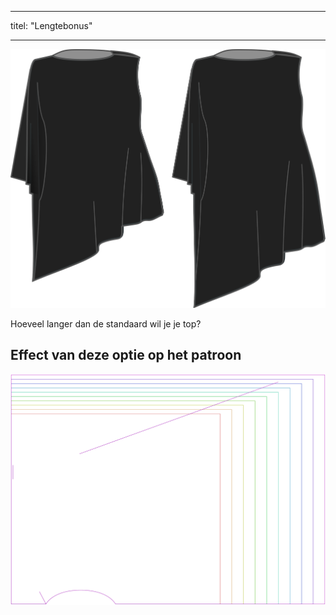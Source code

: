 - - -
titel: "Lengtebonus"
- - -

![Bonus lengte](lengthbonus.svg)

Hoeveel langer dan de standaard wil je je top?

## Effect van deze optie op het patroon

![Deze afbeelding toont het effect van deze optie door meerdere varianten die een andere waarde hebben voor deze optie te vervangen](tamiko_lengthbonus_sample.svg "Effect van deze optie op het patroon")
